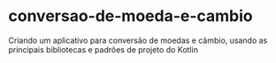 # conversao-de-moeda-e-cambio
Criando um aplicativo para conversão de moedas e câmbio, usando as principais bibliotecas e padrões de projeto do Kotlin
